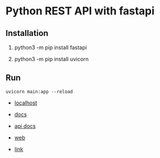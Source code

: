 # Python REST API with fastapi

## Installation

1. python3 -m pip install fastapi

2. python3 -m pip install uvicorn

## Run

```
uvicorn main:app --reload
```

- [localhost](http://127.0.0.1:8000/items/5?q=somequery)

- [docs](http://127.0.0.1:8000/docs)

- [api docs](http://127.0.0.1:8000/redoc)

- [web](http://127.0.0.1:8000/web)

- [link](https://fastapi.tiangolo.com)
